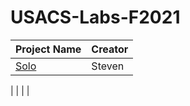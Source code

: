 # USACS-Labs-F2021

| Project Name                               | Creator |
| ------------------------------------------ | ------- |
| [Solo](https://github.com/steventan7/Solo) | Steven  |

| [](https://github.com/)
|
|
|
